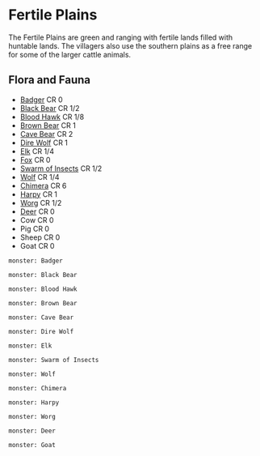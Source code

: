 # Fertile Plains
The Fertile Plains are green and ranging with fertile lands filled with huntable lands.  The villagers also use the southern plains as a free range for some of the larger cattle animals.

## Flora and Fauna

* [Badger](https://www.dndbeyond.com/monsters/16796-badger) CR 0
* [Black Bear](https://www.dndbeyond.com/monsters/16806-black-bear) CR 1/2
* [Blood Hawk](https://www.dndbeyond.com/monsters/16810-blood-hawk) CR 1/8
* [Brown Bear](https://www.dndbeyond.com/monsters/16816-brown-bear) CR 1
* [Cave Bear](https://www.dndbeyond.com/monsters/17141-cave-bear) CR 2
* [Dire Wolf](https://www.dndbeyond.com/monsters/16841-dire-wolf) CR 1 
* [Elk](https://www.dndbeyond.com/monsters/16857-elk) CR 1/4
* [Fox](https://www.dndbeyond.com/monsters/1123082-fox) CR 0
* [Swarm of Insects](https://www.dndbeyond.com/monsters/17029-swarm-of-insects) CR 1/2
* [Wolf](https://www.dndbeyond.com/monsters/17062-wolf) CR 1/4
* [Chimera](https://www.dndbeyond.com/monsters/16823-chimera) CR 6
* [Harpy](https://www.dndbeyond.com/monsters/16919-harpy) CR 1
* [Worg](https://www.dndbeyond.com/monsters/17063-worg) CR 1/2
* [Deer](https://www.dndbeyond.com/monsters/16839-deer) CR 0
* Cow CR 0
* Pig CR 0
* Sheep CR 0
* Goat CR 0

```statblock
monster: Badger
```

```statblock
monster: Black Bear
```

```statblock
monster: Blood Hawk
```

```statblock
monster: Brown Bear
```

```statblock
monster: Cave Bear
```

```statblock
monster: Dire Wolf
```

```statblock
monster: Elk
```

```statblock
monster: Swarm of Insects
```

```statblock
monster: Wolf
```

```statblock
monster: Chimera
```

```statblock
monster: Harpy
```

```statblock
monster: Worg
```

```statblock
monster: Deer
```

```statblock
monster: Goat
```